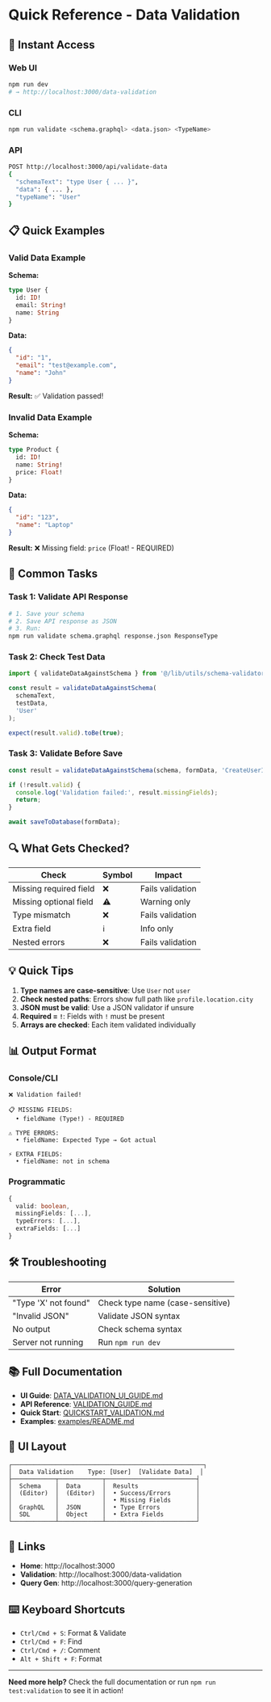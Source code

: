 # Quick Reference - Data Validation

## 🚀 Instant Access

### Web UI
```bash
npm run dev
# → http://localhost:3000/data-validation
```

### CLI
```bash
npm run validate <schema.graphql> <data.json> <TypeName>
```

### API
```bash
POST http://localhost:3000/api/validate-data
{
  "schemaText": "type User { ... }",
  "data": { ... },
  "typeName": "User"
}
```

## 📋 Quick Examples

### Valid Data Example

**Schema:**
```graphql
type User {
  id: ID!
  email: String!
  name: String
}
```

**Data:**
```json
{
  "id": "1",
  "email": "test@example.com",
  "name": "John"
}
```

**Result:** ✅ Validation passed!

### Invalid Data Example

**Schema:**
```graphql
type Product {
  id: ID!
  name: String!
  price: Float!
}
```

**Data:**
```json
{
  "id": "123",
  "name": "Laptop"
}
```

**Result:** ❌ Missing field: `price` (Float! - REQUIRED)

## 🎯 Common Tasks

### Task 1: Validate API Response
```bash
# 1. Save your schema
# 2. Save API response as JSON
# 3. Run:
npm run validate schema.graphql response.json ResponseType
```

### Task 2: Check Test Data
```typescript
import { validateDataAgainstSchema } from '@/lib/utils/schema-validator';

const result = validateDataAgainstSchema(
  schemaText,
  testData,
  'User'
);

expect(result.valid).toBe(true);
```

### Task 3: Validate Before Save
```typescript
const result = validateDataAgainstSchema(schema, formData, 'CreateUserInput');

if (!result.valid) {
  console.log('Validation failed:', result.missingFields);
  return;
}

await saveToDatabase(formData);
```

## 🔍 What Gets Checked?

| Check | Symbol | Impact |
|-------|--------|--------|
| Missing required field | ❌ | Fails validation |
| Missing optional field | ⚠️ | Warning only |
| Type mismatch | ❌ | Fails validation |
| Extra field | ℹ️ | Info only |
| Nested errors | ❌ | Fails validation |

## 💡 Quick Tips

1. **Type names are case-sensitive**: Use `User` not `user`
2. **Check nested paths**: Errors show full path like `profile.location.city`
3. **JSON must be valid**: Use a JSON validator if unsure
4. **Required = `!`**: Fields with `!` must be present
5. **Arrays are checked**: Each item validated individually

## 📊 Output Format

### Console/CLI
```
❌ Validation failed!

📋 MISSING FIELDS:
  • fieldName (Type!) - REQUIRED

⚠️ TYPE ERRORS:
  • fieldName: Expected Type → Got actual

⚡ EXTRA FIELDS:
  • fieldName: not in schema
```

### Programmatic
```typescript
{
  valid: boolean,
  missingFields: [...],
  typeErrors: [...],
  extraFields: [...]
}
```

## 🛠️ Troubleshooting

| Error | Solution |
|-------|----------|
| "Type 'X' not found" | Check type name (case-sensitive) |
| "Invalid JSON" | Validate JSON syntax |
| No output | Check schema syntax |
| Server not running | Run `npm run dev` |

## 📚 Full Documentation

- **UI Guide**: [DATA_VALIDATION_UI_GUIDE.md](./DATA_VALIDATION_UI_GUIDE.md)
- **API Reference**: [VALIDATION_GUIDE.md](./VALIDATION_GUIDE.md)
- **Quick Start**: [QUICKSTART_VALIDATION.md](./QUICKSTART_VALIDATION.md)
- **Examples**: [examples/README.md](./examples/README.md)

## 🎨 UI Layout

```
┌─────────────────────────────────────────────────────┐
│  Data Validation    Type: [User]  [Validate Data]  │
├────────────┬────────────┬─────────────────────────┤
│  Schema    │  Data      │  Results                │
│  (Editor)  │  (Editor)  │  • Success/Errors       │
│            │            │  • Missing Fields       │
│  GraphQL   │  JSON      │  • Type Errors          │
│  SDL       │  Object    │  • Extra Fields         │
└────────────┴────────────┴─────────────────────────┘
```

## 🔗 Links

- **Home**: http://localhost:3000
- **Validation**: http://localhost:3000/data-validation
- **Query Gen**: http://localhost:3000/query-generation

## ⌨️ Keyboard Shortcuts

- `Ctrl/Cmd + S`: Format & Validate
- `Ctrl/Cmd + F`: Find
- `Ctrl/Cmd + /`: Comment
- `Alt + Shift + F`: Format

---

**Need more help?** Check the full documentation or run `npm run test:validation` to see it in action!

